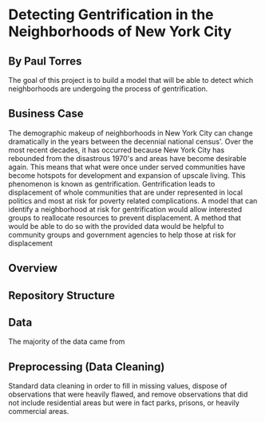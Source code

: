 # Detecting Gentrification in the Neighborhoods of New York City
## By Paul Torres

The goal of this project is to build a model that will be able to detect which neighborhoods are undergoing the process of gentrification. 

## Business Case
The demographic makeup of neighborhoods in New York City can change dramatically in the years between the decennial national census'. Over the most recent decades, it has occurred because New York City has rebounded from the disastrous 1970's and areas have become desirable again. This means that what were once under served communities have become hotspots for development and expansion of upscale living. This phenomenon is known as gentrification. Gentrification leads to displacement of whole communities that are under represented in local politics and most at risk for poverty related complications. A model that can identify a neighborhood at risk for gentrification would allow interested groups to reallocate resources to prevent displacement. A method that would be able to do so with the provided data would be helpful to community groups and government agencies to help those at risk for displacement


## Overview

## Repository Structure

## Data
The majority of the data came from 

## Preprocessing (Data Cleaning)

Standard data cleaning in order to fill in missing values, dispose of observations that were heavily flawed, and remove observations that did not include residential areas but were in fact parks, prisons, or heavily commercial areas. 
